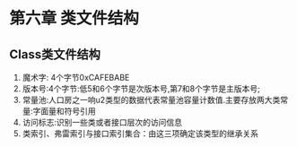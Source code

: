 # 第六章 类文件结构
## Class类文件结构
1. 魔术字: 4个字节0xCAFEBABE
2. 版本号:4个字节:低5和6个字节是次版本号,第7和8个字节是主版本号;
3. 常量池:人口房之一响u2类型的数据代表常量池容量计数值.主要存放两大类常量:字面量和符号引用
4. 访问标志:识别一些类或者接口层次的访问信息
5. 类索引、弗雷索引与接口索引集合：由这三项确定该类型的继承关系
